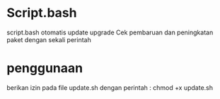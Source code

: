 # Script.bash

script.bash otomatis update upgrade
Cek pembaruan dan peningkatan paket dengan sekali perintah 
# penggunaan
berikan izin pada file update.sh 
dengan perintah : chmod +x update.sh